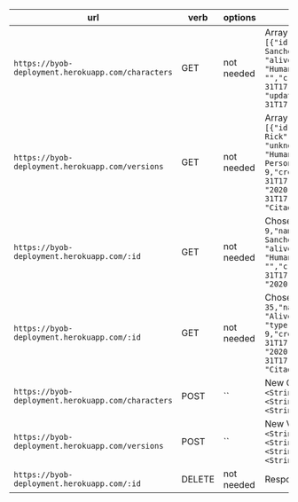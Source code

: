 | url | verb | options | sample response |
| ----|------|---------|---------------- |
| `https://byob-deployment.herokuapp.com/characters` | GET | not needed | Array of all existing characters: `[{"id": 9,"name": "Rick Sanchez","status": "alive","species": "Human","type": "","created_at": "2020-01-31T17:30:50.299Z", "updated_at": "2020-01-31T17:30:50.299Z"}]` |
| `https://byob-deployment.herokuapp.com/versions` | GET | not needed | Array of all existing versions: `[{"id": 30,"name": "Aqua Rick","status": "unknown","species": "Humanoid","type": "Fish-Person","characters_id": 9,"created_at": "2020-01-31T17:30:50.308Z","updated_at": "2020-01-31T17:30:50.308Z","location": "Citadel of Ricks"}]` |
| `https://byob-deployment.herokuapp.com/:id` | GET | not needed | Chosen character: `{"id": 9,"name": "Rick Sanchez","status": "alive","species": "Human","type": "","created_at": "2020-01-31T17:30:50.299Z","updated_at": "2020-01-31T17:30:50.299Z"}` |
| `https://byob-deployment.herokuapp.com/:id` | GET | not needed | Chosen version: ` { "id": 35,"name": "Cop Rick","status": "Alive","species": "Human", "type": "","characters_id": 9,"created_at": "2020-01-31T17:30:50.317Z","updated_at": "2020-01-31T17:30:50.317Z","location": "Citadel of Ricks"}` |
| `https://byob-deployment.herokuapp.com/characters` | POST | `` | New Character: `{"name": <String>,"status": <String>,"species": <String>,"type": <String>}` |
| `https://byob-deployment.herokuapp.com/versions` | POST | `` | New Version: `{"name": <String>,"status": <String>,"species": <String>,"type": <String>,"location": <String>}` |
| `https://byob-deployment.herokuapp.com/:id` | DELETE | not needed | Response: `9` |
